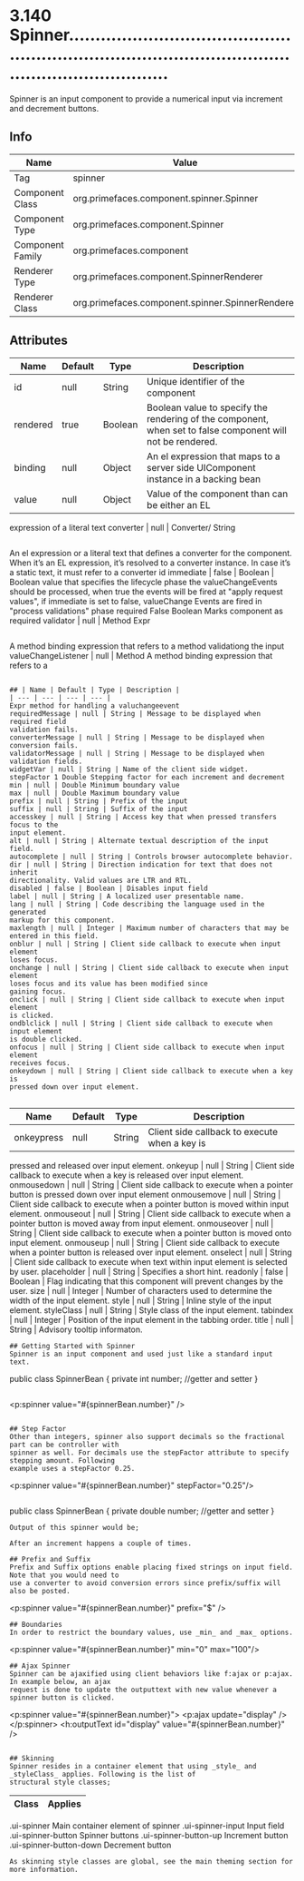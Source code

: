 # 3.140 Spinner.............................................................................................................................

Spinner is an input component to provide a numerical input via increment and decrement buttons.

## Info

| Name | Value |
| - | - |
| Tag | spinner
| Component Class | org.primefaces.component.spinner.Spinner
| Component Type | org.primefaces.component.Spinner
| Component Family | org.primefaces.component |
| Renderer Type | org.primefaces.component.SpinnerRenderer
| Renderer Class | org.primefaces.component.spinner.SpinnerRenderer

## Attributes

| Name | Default | Type | Description | 
| --- | --- | --- | --- |
id | null | String | Unique identifier of the component
rendered | true | Boolean | Boolean value to specify the rendering of the component, when set to false component will not be rendered.
binding | null | Object | An el expression that maps to a server side UIComponent instance in a backing bean
value | null | Object | Value of the component than can be either an EL
expression of a literal text
converter | null | Converter/
String
```
```
An el expression or a literal text that defines a
converter for the component. When it’s an EL
expression, it’s resolved to a converter instance. In
case it’s a static text, it must refer to a converter id
immediate | false | Boolean | Boolean value that specifies the lifecycle phase the
valueChangeEvents should be processed, when true
the events will be fired at "apply request values", if
immediate is set to false, valueChange Events are
fired in "process validations"
phase
required False Boolean Marks component as required
validator | null | Method
Expr
```
```
A method binding expression that refers to a
method validationg the input
valueChangeListener | null | Method A method binding expression that refers to a
```

## | Name | Default | Type | Description | 
| --- | --- | --- | --- |
Expr method for handling a valuchangeevent
requiredMessage | null | String | Message to be displayed when required field
validation fails.
converterMessage | null | String | Message to be displayed when conversion fails.
validatorMessage | null | String | Message to be displayed when validation fields.
widgetVar | null | String | Name of the client side widget.
stepFactor 1 Double Stepping factor for each increment and decrement
min | null | Double Minimum boundary value
max | null | Double Maximum boundary value
prefix | null | String | Prefix of the input
suffix | null | String | Suffix of the input
accesskey | null | String | Access key that when pressed transfers focus to the
input element.
alt | null | String | Alternate textual description of the input field.
autocomplete | null | String | Controls browser autocomplete behavior.
dir | null | String | Direction indication for text that does not inherit
directionality. Valid values are LTR and RTL.
disabled | false | Boolean | Disables input field
label | null | String | A localized user presentable name.
lang | null | String | Code describing the language used in the generated
markup for this component.
maxlength | null | Integer | Maximum number of characters that may be
entered in this field.
onblur | null | String | Client side callback to execute when input element
loses focus.
onchange | null | String | Client side callback to execute when input element
loses focus and its value has been modified since
gaining focus.
onclick | null | String | Client side callback to execute when input element
is clicked.
ondblclick | null | String | Client side callback to execute when input element
is double clicked.
onfocus | null | String | Client side callback to execute when input element
receives focus.
onkeydown | null | String | Client side callback to execute when a key is
pressed down over input element.


```
| Name | Default | Type | Description | 
| --- | --- | --- | --- |
onkeypress | null | String | Client side callback to execute when a key is
pressed and released over input element.
onkeyup | null | String | Client side callback to execute when a key is
released over input element.
onmousedown | null | String | Client side callback to execute when a pointer
button is pressed down over input element
onmousemove | null | String | Client side callback to execute when a pointer
button is moved within input element.
onmouseout | null | String | Client side callback to execute when a pointer
button is moved away from input element.
onmouseover | null | String | Client side callback to execute when a pointer
button is moved onto input element.
onmouseup | null | String | Client side callback to execute when a pointer
button is released over input element.
onselect | null | String | Client side callback to execute when text within
input element is selected by user.
placeholder | null | String | Specifies a short hint.
readonly | false | Boolean | Flag indicating that this component will prevent
changes by the user.
size | null | Integer | Number of characters used to determine the width
of the input element.
style | null | String | Inline style of the input element.
styleClass | null | String | Style class of the input element.
tabindex | null | Integer | Position of the input element in the tabbing order.
title | null | String | Advisory tooltip informaton.
```
## Getting Started with Spinner
Spinner is an input component and used just like a standard input text.

```
public class SpinnerBean {
private int number;
//getter and setter
}
```
```
<p:spinner value="#{spinnerBean.number}" />
```

## Step Factor
Other than integers, spinner also support decimals so the fractional part can be controller with
spinner as well. For decimals use the stepFactor attribute to specify stepping amount. Following
example uses a stepFactor 0.25.

```
<p:spinner value="#{spinnerBean.number}" stepFactor="0.25"/>
```
```
public class SpinnerBean {
private double number;
//getter and setter
}
```
Output of this spinner would be;

After an increment happens a couple of times.

## Prefix and Suffix
Prefix and Suffix options enable placing fixed strings on input field. Note that you would need to
use a converter to avoid conversion errors since prefix/suffix will also be posted.

```
<p:spinner value="#{spinnerBean.number}" prefix="$" />
```
## Boundaries
In order to restrict the boundary values, use _min_ and _max_ options.

```
<p:spinner value="#{spinnerBean.number}" min="0" max="100"/>
```
## Ajax Spinner
Spinner can be ajaxified using client behaviors like f:ajax or p:ajax. In example below, an ajax
request is done to update the outputtext with new value whenever a spinner button is clicked.

```
<p:spinner value="#{spinnerBean.number}">
<p:ajax update="display" />
</p:spinner>
<h:outputText id="display" value="#{spinnerBean.number}" />
```

## Skinning
Spinner resides in a container element that using _style_ and _styleClass_ applies. Following is the list of
structural style classes;

```
| Class | Applies | 
| --- | --- | 
.ui-spinner Main container element of spinner
.ui-spinner-input Input field
.ui-spinner-button Spinner buttons
.ui-spinner-button-up Increment button
.ui-spinner-button-down Decrement button
```
As skinning style classes are global, see the main theming section for more information.


